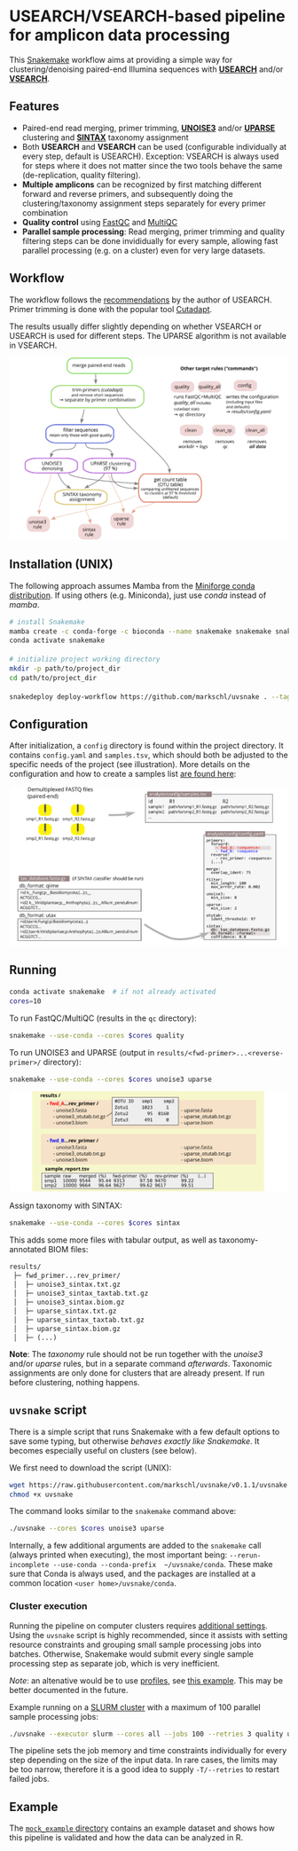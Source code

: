 # USEARCH/VSEARCH-based pipeline for amplicon data processing

This [Snakemake](https://snakemake.github.io) workflow aims at providing a simple way for clustering/denoising paired-end Illumina sequences with **[USEARCH](https://drive5.com/usearch)** and/or **[VSEARCH](https://github.com/torognes/vsearch)**.

## Features

* Paired-end read merging, primer trimming, [**UNOISE3**](https://doi.org/10.1101/081257) and/or [**UPARSE**](https://doi.org/10.1038/nmeth.2604) clustering and [**SINTAX**](https://doi.org/10.1101/074161) taxonomy assignment
* Both **USEARCH** and **VSEARCH** can be used (configurable individually at every step, default is USEARCH). Exception: VSEARCH is always used for steps where it does not matter since the two tools behave the same (de-replication, quality filtering).
* **Multiple amplicons** can be recognized by first matching different forward and reverse primers, and subsequently doing the clustering/taxonomy assignment steps separately for every primer combination
* **Quality control** using [FastQC](https://www.bioinformatics.babraham.ac.uk/projects/fastqc) and [MultiQC](https://multiqc.info)
* **Parallel sample processing**: Read merging, primer trimming and quality filtering steps can be done invididually for every sample, allowing fast parallel processing (e.g. on a cluster) even for very large datasets.

## Workflow

The workflow follows the [recommendations](https://drive5.com/usearch/manual/uparse_pipeline.html) by the author of USEARCH. Primer trimming is done with the popular tool [Cutadapt](https://cutadapt.readthedocs.io/en/stable/guide.html). 

The results usually differ slightly depending on whether VSEARCH or USEARCH is used for different steps. The UPARSE algorithm is not available in VSEARCH.

![workflow](docs/workflow.png)

## Installation (UNIX)

The following approach assumes Mamba from the [Miniforge conda distribution](https://github.com/conda-forge/miniforge). If using others (e.g. Miniconda), just use *conda* instead of *mamba*.

```sh
# install Snakemake
mamba create -c conda-forge -c bioconda --name snakemake snakemake snakedeploy
conda activate snakemake

# initialize project working directory
mkdir -p path/to/project_dir
cd path/to/project_dir

snakedeploy deploy-workflow https://github.com/markschl/uvsnake . --tag v0.1.1
```

## Configuration

After initialization, a `config` directory is found within the project directory. It contains `config.yaml` and `samples.tsv`, which should both be adjusted to the specific needs of the project (see illustration). More details on the configuration and how to create a samples list [are found here](config):

![input](docs/config.png)


## Running

```sh
conda activate snakemake  # if not already activated
cores=10
```

To run FastQC/MultiQC (results in the `qc` directory):

```sh
snakemake --use-conda --cores $cores quality
```

To run UNOISE3 and UPARSE (output in `results/<fwd-primer>...<reverse-primer>/` directory):

```sh
snakemake --use-conda --cores $cores unoise3 uparse
```

![results](docs/results.png)

Assign taxonomy with SINTAX:

```sh
snakemake --use-conda --cores $cores sintax
```

This adds some more files with tabular output, as well as taxonomy-annotated BIOM files:

```
results/
 ├─ fwd_primer...rev_primer/
 │  ├─ unoise3_sintax.txt.gz
 │  ├─ unoise3_sintax_taxtab.txt.gz
 │  ├─ unoise3_sintax.biom.gz
 │  ├─ uparse_sintax.txt.gz
 │  ├─ uparse_sintax_taxtab.txt.gz
 │  ├─ uparse_sintax.biom.gz
 │  ├─ (...)
```

**Note**: The *taxonomy* rule should not be run together with the *unoise3* and/or *uparse* rules, but in a separate command *afterwards*. Taxonomic assignments are only done for clusters that are already present. If run before clustering, nothing happens.

## `uvsnake` script

There is a simple script that runs Snakemake with a few default options to save some typing, but otherwise *behaves exactly like Snakemake*. It becomes especially useful on clusters (see below).

We first need to download the script (UNIX):

```sh
wget https://raw.githubusercontent.com/markschl/uvsnake/v0.1.1/uvsnake
chmod +x uvsnake
```

The command looks similar to the `snakemake` command above:

```sh
./uvsnake --cores $cores unoise3 uparse
```

Internally, a few additional arguments are added to the `snakemake` call (always printed when executing), the most important being: `--rerun-incomplete --use-conda --conda-prefix  ~/uvsnake/conda`. These make sure that Conda is always used, and the packages are installed at a common location `<user home>/uvsnake/conda`. 

### Cluster execution

Running the pipeline on computer clusters requires [additional settings](https://snakemake.readthedocs.io/en/stable/tutorial/additional_features.html#cluster-execution). Using the `uvsnake` script is highly recommended, since it assists with setting resource constraints and grouping small sample processing jobs into batches. Otherwise, Snakemake would submit every single sample processing step as separate job, which is very inefficient.

 *Note*: an altenative would be to use [profiles](https://snakemake.readthedocs.io/en/latest/executing/cli.html#profiles), see [this example](https://github.com/jdblischak/smk-simple-slurm/blob/main/examples/job-grouping/simple/config.yaml). This may be better documented in the future.

Example running on a [SLURM cluster](https://anaconda.org/bioconda/snakemake-executor-plugin-slurm) with a maximum of 100 parallel sample processing jobs:

```sh
./uvsnake --executor slurm --cores all --jobs 100 --retries 3 quality unoise3 uparse
```

The pipeline sets the job memory and time constraints individually for every step depending on the size of the input data. In rare cases, the limits may be too narrow, therefore it is a good idea to supply `-T/--retries` to restart failed jobs.

## Example

The [`mock_example` directory](mock_example) contains an example dataset and shows how this pipeline is validated and how the data can be analyzed in R.
